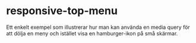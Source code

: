 # responsive-top-menu
Ett enkelt exempel som illustrerar hur man kan använda en media query för att dölja en meny och istället visa en hamburger-ikon på små skärmar.
